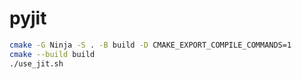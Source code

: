 # pyjit

```bash
cmake -G Ninja -S . -B build -D CMAKE_EXPORT_COMPILE_COMMANDS=1
cmake --build build
./use_jit.sh
```
